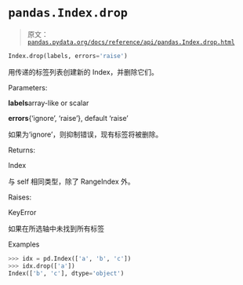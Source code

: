 # `pandas.Index.drop`

> 原文：[`pandas.pydata.org/docs/reference/api/pandas.Index.drop.html`](https://pandas.pydata.org/docs/reference/api/pandas.Index.drop.html)

```py
Index.drop(labels, errors='raise')
```

用传递的标签列表创建新的 Index，并删除它们。

Parameters:

**labels**array-like or scalar

**errors**{‘ignore’, ‘raise’}, default ‘raise’

如果为‘ignore’，则抑制错误，现有标签将被删除。

Returns:

Index

与 self 相同类型，除了 RangeIndex 外。

Raises:

KeyError

如果在所选轴中未找到所有标签

Examples

```py
>>> idx = pd.Index(['a', 'b', 'c'])
>>> idx.drop(['a'])
Index(['b', 'c'], dtype='object') 
```
